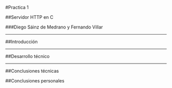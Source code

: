 #Practica 1

##Servidor HTTP en C

###Diego Sáinz de Medrano y Fernando Villar

---

##Introducción

---

##Desarrollo técnico

---

##Conclusiones técnicas

##Conclusiones personales
